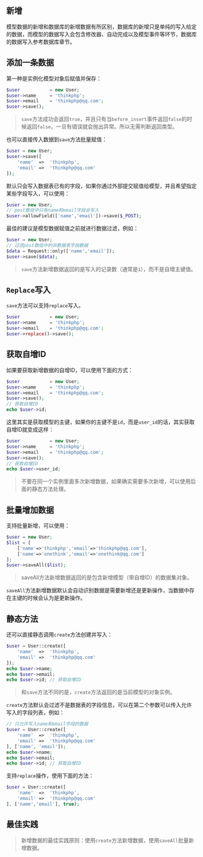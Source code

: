 ## 新增

模型数据的新增和数据库的新增数据有所区别，数据库的新增只是单纯的写入给定的数据，而模型的数据写入会包含修改器、自动完成以及模型事件等环节，数据库的数据写入参考数据库章节。

## 添加一条数据

第一种是实例化模型对象后赋值并保存：

```php
$user           = new User;
$user->name     = 'thinkphp';
$user->email    = 'thinkphp@qq.com';
$user->save();
```

> `save`方法成功会返回`true`，并且只有当`before_insert`事件返回`false`的时候返回`false`，一旦有错误就会抛出异常。所以无需判断返回类型。

也可以直接传入数据到`save`方法批量赋值：

```php
$user = new User;
$user->save([
    'name'  =>  'thinkphp',
    'email' =>  'thinkphp@qq.com'
]);
```

默认只会写入数据表已有的字段，如果你通过外部提交赋值给模型，并且希望指定某些字段写入，可以使用：

```php
$user = new User;
// post数组中只有name和email字段会写入
$user->allowField(['name','email'])->save($_POST);
```

最佳的建议是模型数据赋值之前就进行数据过滤，例如：

```php
$user = new User;
// 过滤post数组中的非数据表字段数据
$data = Request::only(['name','email']);
$user->save($data);
```

> `save`方法新增数据返回的是写入的记录数（通常是`1`），而不是自增主键值。

## `Replace`写入

`save`方法可以支持`replace`写入。

```php
$user           = new User;
$user->name     = 'thinkphp';
$user->email    = 'thinkphp@qq.com';
$user->replace()->save();
```

## 获取自增ID

如果要获取新增数据的自增ID，可以使用下面的方式：

```php
$user           = new User;
$user->name     = 'thinkphp';
$user->email    = 'thinkphp@qq.com';
$user->save();
// 获取自增ID
echo $user->id;
```

这里其实是获取模型的主键，如果你的主键不是`id`，而是`user_id`的话，其实获取自增ID就变成这样：

```php
$user           = new User;
$user->name     = 'thinkphp';
$user->email    = 'thinkphp@qq.com';
$user->save();
// 获取自增ID
echo $user->user_id;
```

> 不要在同一个实例里面多次新增数据，如果确实需要多次新增，可以使用后面的静态方法处理。

## 批量增加数据

支持批量新增，可以使用：

```php
$user = new User;
$list = [
    ['name'=>'thinkphp','email'=>'thinkphp@qq.com'],
    ['name'=>'onethink','email'=>'onethink@qq.com']
];
$user->saveAll($list);
```

> saveAll方法新增数据返回的是包含新增模型（带自增ID）的数据集对象。

`saveAll`方法新增数据默认会自动识别数据是需要新增还是更新操作，当数据中存在主键的时候会认为是更新操作。

## 静态方法

还可以直接静态调用`create`方法创建并写入：

```php
$user = User::create([
    'name'  =>  'thinkphp',
    'email' =>  'thinkphp@qq.com'
]);
echo $user->name;
echo $user->email;
echo $user->id; // 获取自增ID
```

> 和`save`方法不同的是，`create`方法返回的是当前模型的对象实例。

`create`方法默认会过滤不是数据表的字段信息，可以在第二个参数可以传入允许写入的字段列表，例如：

```php
// 只允许写入name和email字段的数据
$user = User::create([
    'name'  =>  'thinkphp',
    'email' =>  'thinkphp@qq.com'
], ['name', 'email']);
echo $user->name;
echo $user->email;
echo $user->id; // 获取自增ID
```

支持`replace`操作，使用下面的方法：

```php
$user = User::create([
    'name'  =>  'thinkphp',
    'email' =>  'thinkphp@qq.com'
], ['name','email'], true);
```

## 最佳实践

> 新增数据的最佳实践原则：使用`create`方法新增数据，使用`saveAll`批量新增数据。



